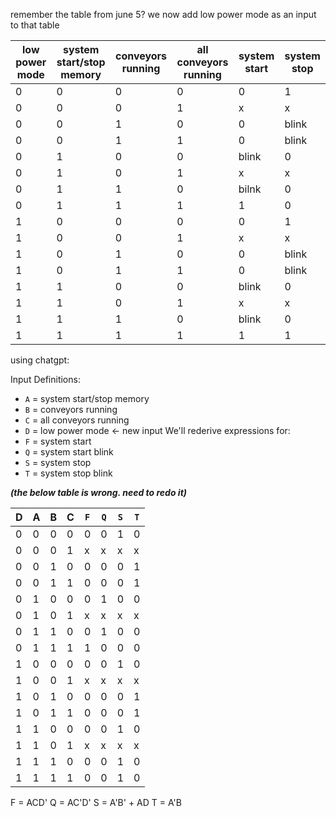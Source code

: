 remember the table from june 5?
we now add low power mode as an input to that table

| low power mode | system start/stop memory | conveyors running | all conveyors running | system start | system stop |
| -------------- | ------------------------ | ----------------- | --------------------- | ------------ | ----------- |
| 0              | 0                        | 0                 | 0                     | 0            | 1           |
| 0              | 0                        | 0                 | 1                     | x            | x           |
| 0              | 0                        | 1                 | 0                     | 0            | blink       |
| 0              | 0                        | 1                 | 1                     | 0            | blink       |
| 0              | 1                        | 0                 | 0                     | blink        | 0           |
| 0              | 1                        | 0                 | 1                     | x            | x           |
| 0              | 1                        | 1                 | 0                     | bilnk        | 0           |
| 0              | 1                        | 1                 | 1                     | 1            | 0           |
| 1              | 0                        | 0                 | 0                     | 0            | 1           |
| 1              | 0                        | 0                 | 1                     | x            | x           |
| 1              | 0                        | 1                 | 0                     | 0            | blink       |
| 1              | 0                        | 1                 | 1                     | 0            | blink       |
| 1              | 1                        | 0                 | 0                     | blink        | 0           |
| 1              | 1                        | 0                 | 1                     | x            | x           |
| 1              | 1                        | 1                 | 0                     | blink        | 0           |
| 1              | 1                        | 1                 | 1                     | 1            | 1           |
using chatgpt:

Input Definitions:
- `A` = system start/stop memory
- `B` = conveyors running
- `C` = all conveyors running
- `D` = low power mode ← new input
We'll rederive expressions for:
- `F` = system start
- `Q` = system start blink
- `S` = system stop
- `T` = system stop blink


***(the below table is wrong. need to redo it)***

| D   | A   | B   | C   | `F` | `Q` | `S` | `T` |
| --- | --- | --- | --- | --- | --- | --- | --- |
| 0   | 0   | 0   | 0   | 0   | 0   | 1   | 0   |
| 0   | 0   | 0   | 1   | x   | x   | x   | x   |
| 0   | 0   | 1   | 0   | 0   | 0   | 0   | 1   |
| 0   | 0   | 1   | 1   | 0   | 0   | 0   | 1   |
| 0   | 1   | 0   | 0   | 0   | 1   | 0   | 0   |
| 0   | 1   | 0   | 1   | x   | x   | x   | x   |
| 0   | 1   | 1   | 0   | 0   | 1   | 0   | 0   |
| 0   | 1   | 1   | 1   | 1   | 0   | 0   | 0   |
| 1   | 0   | 0   | 0   | 0   | 0   | 1   | 0   |
| 1   | 0   | 0   | 1   | x   | x   | x   | x   |
| 1   | 0   | 1   | 0   | 0   | 0   | 0   | 1   |
| 1   | 0   | 1   | 1   | 0   | 0   | 0   | 1   |
| 1   | 1   | 0   | 0   | 0   | 0   | 1   | 0   |
| 1   | 1   | 0   | 1   | x   | x   | x   | x   |
| 1   | 1   | 1   | 0   | 0   | 0   | 1   | 0   |
| 1   | 1   | 1   | 1   | 0   | 0   | 1   | 0   |

F = ACD'
Q = AC'D'
S = A'B' + AD
T = A'B